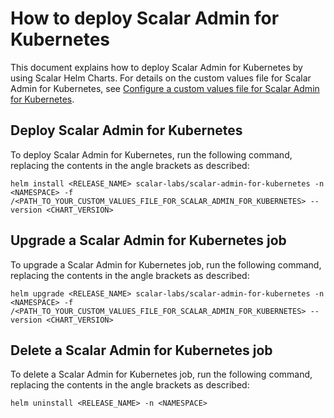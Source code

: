 # How to deploy Scalar Admin for Kubernetes

This document explains how to deploy Scalar Admin for Kubernetes by using Scalar Helm Charts. For details on the custom values file for Scalar Admin for Kubernetes, see [Configure a custom values file for Scalar Admin for Kubernetes](./configure-custom-values-scalar-admin-for-kubernetes.md).

## Deploy Scalar Admin for Kubernetes

To deploy Scalar Admin for Kubernetes, run the following command, replacing the contents in the angle brackets as described:

```console
helm install <RELEASE_NAME> scalar-labs/scalar-admin-for-kubernetes -n <NAMESPACE> -f /<PATH_TO_YOUR_CUSTOM_VALUES_FILE_FOR_SCALAR_ADMIN_FOR_KUBERNETES> --version <CHART_VERSION>
```

## Upgrade a Scalar Admin for Kubernetes job

To upgrade a Scalar Admin for Kubernetes job, run the following command, replacing the contents in the angle brackets as described:

```console
helm upgrade <RELEASE_NAME> scalar-labs/scalar-admin-for-kubernetes -n <NAMESPACE> -f /<PATH_TO_YOUR_CUSTOM_VALUES_FILE_FOR_SCALAR_ADMIN_FOR_KUBERNETES> --version <CHART_VERSION>
```

## Delete a Scalar Admin for Kubernetes job

To delete a Scalar Admin for Kubernetes job, run the following command, replacing the contents in the angle brackets as described:  

```console
helm uninstall <RELEASE_NAME> -n <NAMESPACE>
```
